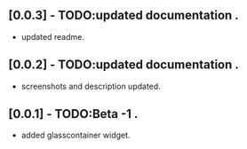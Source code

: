 ## [0.0.3] - TODO:updated documentation .
* updated readme.

## [0.0.2] - TODO:updated documentation .
* screenshots and description updated.

## [0.0.1] - TODO:Beta -1 .
* added glasscontainer widget.
